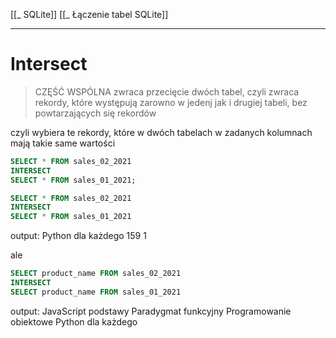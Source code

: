 [[_ SQLite]]
[[_ Łączenie tabel SQLite]]


---
# Intersect
>CZĘŚĆ WSPÓLNA
>zwraca przecięcie dwóch tabel, czyli zwraca rekordy, które występują zarowno w jedenj jak i drugiej tabeli, bez powtarzających się rekordów

czyli wybiera te rekordy, które w dwóch tabelach w zadanych kolumnach mają takie same wartości

```sql
SELECT * FROM sales_02_2021
INTERSECT
SELECT * FROM sales_01_2021;
```

```sql
SELECT * FROM sales_02_2021
INTERSECT
SELECT * FROM sales_01_2021
```
output:
Python dla każdego	159	1


ale
```sql
SELECT product_name FROM sales_02_2021
INTERSECT
SELECT product_name FROM sales_01_2021
```
output:
JavaScript podstawy
Paradygmat funkcyjny
Programowanie obiektowe
Python dla każdego




